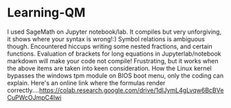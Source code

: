 # Learning-QM
I used SageMath on Jupyter notebook/lab. It compiles but very unforgiving, it shows where your syntax is wrong!:)
Symbol relations is ambiguous though.
Encountered hiccups writing some nested fractions, and certain functions.
Evaluation of brackets for long equations in Jupyterlab/notebook markdown will make your code not compile! Frustrating, but it works when the above items are taken into keen consideration.
How the Linux kernel bypasses the windows tpm module on BIOS boot menu, only the coding can explain. Here's an online link where the formulas render correctly....https://colab.research.google.com/drive/1dlJymL4gLvqw6BcBVeCuPWcOJmpC4Iwi
